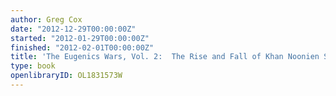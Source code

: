 ```yaml
---
author: Greg Cox
date: "2012-12-29T00:00:00Z"
started: "2012-01-29T00:00:00Z"
finished: "2012-02-01T00:00:00Z"
title: 'The Eugenics Wars, Vol. 2:  The Rise and Fall of Khan Noonien Singh'
type: book
openlibraryID: OL1831573W
---
```

